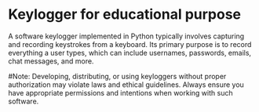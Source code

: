# Keylogger for educational purpose

A software keylogger implemented in Python typically involves capturing and recording keystrokes from a keyboard. Its primary purpose is to record everything a user types, which can include usernames, passwords, emails, chat messages, and more.

#Note: Developing, distributing, or using keyloggers without proper authorization may violate laws and ethical guidelines. Always ensure you have appropriate permissions and intentions when working with such software.
